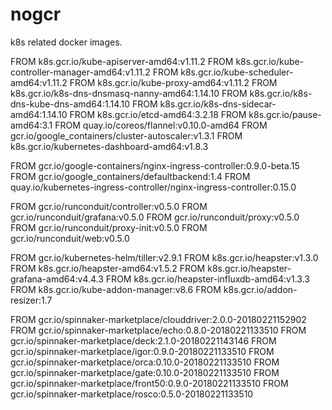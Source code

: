 # nogcr

k8s related docker images.

FROM k8s.gcr.io/kube-apiserver-amd64:v1.11.2
FROM k8s.gcr.io/kube-controller-manager-amd64:v1.11.2
FROM k8s.gcr.io/kube-scheduler-amd64:v1.11.2
FROM k8s.gcr.io/kube-proxy-amd64:v1.11.2
FROM k8s.gcr.io/k8s-dns-dnsmasq-nanny-amd64:1.14.10
FROM k8s.gcr.io/k8s-dns-kube-dns-amd64:1.14.10
FROM k8s.gcr.io/k8s-dns-sidecar-amd64:1.14.10
FROM k8s.gcr.io/etcd-amd64:3.2.18
FROM k8s.gcr.io/pause-amd64:3.1
FROM quay.io/coreos/flannel:v0.10.0-amd64
FROM gcr.io/google_containers/cluster-autoscaler:v1.3.1
FROM k8s.gcr.io/kubernetes-dashboard-amd64:v1.8.3

FROM gcr.io/google-containers/nginx-ingress-controller:0.9.0-beta.15
FROM gcr.io/google_containers/defaultbackend:1.4
FROM quay.io/kubernetes-ingress-controller/nginx-ingress-controller:0.15.0

FROM gcr.io/runconduit/controller:v0.5.0
FROM gcr.io/runconduit/grafana:v0.5.0
FROM gcr.io/runconduit/proxy:v0.5.0
FROM gcr.io/runconduit/proxy-init:v0.5.0
FROM gcr.io/runconduit/web:v0.5.0

FROM gcr.io/kubernetes-helm/tiller:v2.9.1
FROM k8s.gcr.io/heapster:v1.3.0
FROM k8s.gcr.io/heapster-amd64:v1.5.2
FROM k8s.gcr.io/heapster-grafana-amd64:v4.4.3
FROM k8s.gcr.io/heapster-influxdb-amd64:v1.3.3
FROM k8s.gcr.io/kube-addon-manager:v8.6
FROM k8s.gcr.io/addon-resizer:1.7

FROM gcr.io/spinnaker-marketplace/clouddriver:2.0.0-20180221152902
FROM gcr.io/spinnaker-marketplace/echo:0.8.0-20180221133510
FROM gcr.io/spinnaker-marketplace/deck:2.1.0-20180221143146
FROM gcr.io/spinnaker-marketplace/igor:0.9.0-20180221133510
FROM gcr.io/spinnaker-marketplace/orca:0.10.0-20180221133510
FROM gcr.io/spinnaker-marketplace/gate:0.10.0-20180221133510
FROM gcr.io/spinnaker-marketplace/front50:0.9.0-20180221133510
FROM gcr.io/spinnaker-marketplace/rosco:0.5.0-20180221133510
